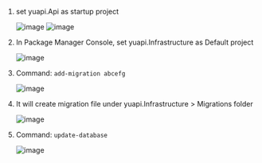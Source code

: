1. set yuapi.Api as startup project

    ![image](https://github.com/Koksheng/yuapi-backend/assets/33799735/96ccf2d3-cc4b-4a5c-a55a-4b5953b9b764)
    ![image](https://github.com/Koksheng/yuapi-backend/assets/33799735/9f06a1bb-e9fe-4de3-a526-f2d09b333f0c)

3. In Package Manager Console, set yuapi.Infrastructure as Default project
   
    ![image](https://github.com/Koksheng/yuapi-backend/assets/33799735/dd78c777-eeb9-4579-8753-1ae52a9beaef)

5. Command: `add-migration abcefg`

    ![image](https://github.com/Koksheng/yuapi-backend/assets/33799735/e860145f-12b7-4dab-a6aa-96812bee30ca)

7. It will create migration file under yuapi.Infrastructure > Migrations folder

    ![image](https://github.com/Koksheng/yuapi-backend/assets/33799735/f8e096e8-1144-416d-a853-e094cb9fc213)

9. Command: `update-database`

    ![image](https://github.com/Koksheng/yuapi-backend/assets/33799735/2b542a62-6c22-43f0-a26b-69c54a1b5539)
